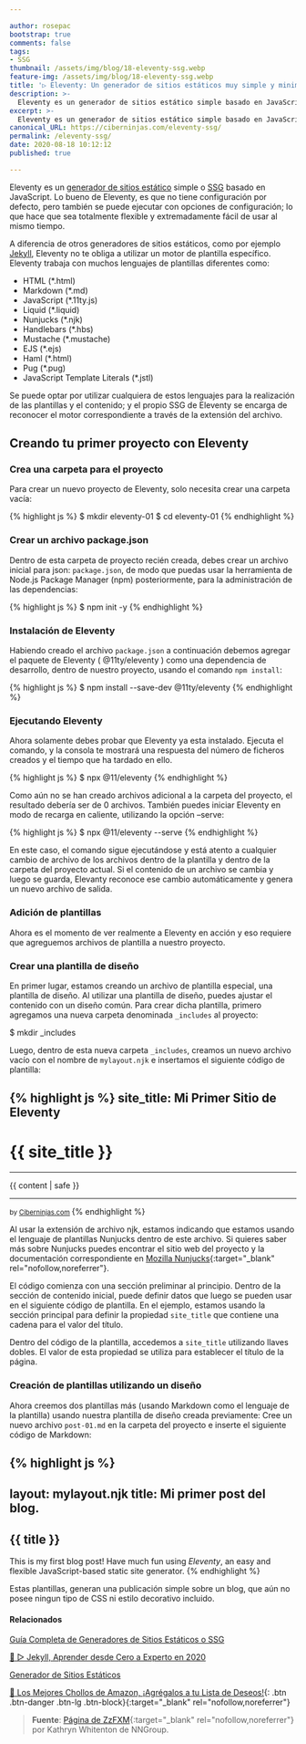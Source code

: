 ```yaml
---

author: rosepac
bootstrap: true
comments: false
tags:
- SSG
thumbnail: /assets/img/blog/18-eleventy-ssg.webp
feature-img: /assets/img/blog/18-eleventy-ssg.webp
title: '▷ Eleventy: Un generador de sitios estáticos muy simple y minimalista'
description: >-
  Eleventy es un generador de sitios estático simple basado en JavaScript. Lo bueno de Eleventy es que no tiene configuración por defecto, pero también se puede ejecutar con opciones de configuración.
excerpt: >-
  Eleventy es un generador de sitios estático simple basado en JavaScript. Lo bueno de Eleventy es que no tiene configuración por defecto, pero también se puede ejecutar con opciones de configuración.
canonical_URL: https://ciberninjas.com/eleventy-ssg/
permalink: /eleventy-ssg/
date: 2020-08-18 10:12:12
published: true

---
```


Eleventy es un [generador de sitios estático](https://ciberninjas.com/ssg/) simple o [SSG](https://ciberninjas.com/wiki/generador-de-sitios-estaticos/) basado en JavaScript. Lo bueno de Eleventy, es que no tiene configuración por defecto, pero también se puede ejecutar con opciones de configuración; lo que hace que sea totalmente flexible y extremadamente fácil de usar al mismo tiempo.

A diferencia de otros generadores de sitios estáticos, como por ejemplo [Jekyll](https://ciberninjas.com/jekyll/), Eleventy no te obliga a utilizar un motor de plantilla específico. Eleventy trabaja con muchos lenguajes de plantillas diferentes como:

- HTML (*.html)
- Markdown (*.md)
- JavaScript (*.11ty.js)
- Liquid (*.liquid)
- Nunjucks (*.njk)
- Handlebars (*.hbs)
- Mustache (*.mustache)
- EJS (*.ejs)
- Haml (*.html)
- Pug (*.pug)
- JavaScript Template Literals (*.jstl)

Se puede optar por utilizar cualquiera de estos lenguajes para la realización de las plantillas y el contenido; y el propio SSG de Eleventy se encarga de reconocer el motor correspondiente a través de la extensión del archivo.

## **Creando tu primer proyecto con Eleventy**

### Crea una carpeta para el proyecto

Para crear un nuevo proyecto de Eleventy, solo necesita crear una carpeta vacía:

{% highlight js %}
$ mkdir eleventy-01
$ cd eleventy-01
{% endhighlight %}

### Crear un archivo package.json

Dentro de esta carpeta de proyecto recién creada, debes crear un archivo inicial para json: `package.json`, de modo que puedas usar la herramienta de Node.js Package Manager (npm) posteriormente, para la administración de las dependencias:

<!-- {% highlight js %}{% endhighlight %} -->
{% highlight js %}
$ npm init -y
{% endhighlight %}

### Instalación de Eleventy

Habiendo creado el archivo `package.json` a continuación debemos agregar el paquete de Eleventy ( @11ty/eleventy ) como una dependencia de desarrollo, dentro de nuestro proyecto, usando el comando `npm install`:

{% highlight js %}
$ npm install --save-dev @11ty/eleventy
{% endhighlight %}

### Ejecutando Eleventy

Ahora solamente debes probar que Eleventy ya esta instalado. Ejecuta el comando, y la consola te mostrará una respuesta del número de ficheros creados y el tiempo que ha tardado en ello.

{% highlight js %}
$ npx @11/eleventy
{% endhighlight %}

Como aún no se han creado archivos adicional a la carpeta del proyecto, el resultado debería ser de 0 archivos. También puedes iniciar Eleventy en modo de recarga en caliente, utilizando la opción –serve:

{% highlight js %}
$ npx @11/eleventy --serve
{% endhighlight %}

En este caso, el comando sigue ejecutándose y está atento a cualquier cambio de archivo de los archivos dentro de la plantilla y dentro de la carpeta del proyecto actual. Si el contenido de un archivo se cambia y luego se guarda, Elevanty reconoce ese cambio automáticamente y genera un nuevo archivo de salida.

### Adición de plantillas

Ahora es el momento de ver realmente a Eleventy en acción y eso requiere que agreguemos archivos de plantilla a nuestro proyecto.

### Crear una plantilla de diseño

En primer lugar, estamos creando un archivo de plantilla especial, una plantilla de diseño. Al utilizar una plantilla de diseño, puedes ajustar el contenido con un diseño común. Para crear dicha plantilla, primero agregamos una nueva carpeta denominada `_includes` al proyecto:

$ mkdir _includes

Luego, dentro de esta nueva carpeta `_includes`, creamos un nuevo archivo vacío con el nombre de `mylayout.njk` e insertamos el siguiente código de plantilla:


{% highlight js %}
site_title: Mi Primer Sitio de Eleventy
---

<!doctype html>
<html lang="en">
    <head>
        <meta charset="utf-8">
        <meta name="viewport" content="width=device-width, initial-scale=1.0">
        <title>{{ site_title }}</title>
    </head>
    <body>
        <h1>{{ site_title }}</h1>
        <hr/>
        {{ content | safe }}
        <hr/>
        <small>by
            <a href="https://ciberninjas.com">Ciberninjas.com</a>
        </small>
    </body>
</html>
{% endhighlight %}

Al usar la extensión de archivo njk, estamos indicando que estamos usando el lenguaje de plantillas Nunjucks dentro de este archivo. Si quieres saber más sobre Nunjucks puedes encontrar el sitio web del proyecto y la documentación correspondiente en [Mozilla Nunjucks](https://mozilla.github.io/nunjucks/){:target="_blank" rel="nofollow,noreferrer"}.

El código comienza con una sección preliminar al principio. Dentro de la sección de contenido inicial, puede definir datos que luego se pueden usar en el siguiente código de plantilla. En el ejemplo, estamos usando la sección principal para definir la propiedad `site_title` que contiene una cadena para el valor del título.

Dentro del código de la plantilla, accedemos a `site_title` utilizando llaves dobles. El valor de esta propiedad se utiliza para establecer el título de la página.

### Creación de plantillas utilizando un diseño

Ahora creemos dos plantillas más (usando Markdown como el lenguaje de la plantilla) usando nuestra plantilla de diseño creada previamente: Cree un nuevo archivo `post-01.md` en la carpeta del proyecto e inserte el siguiente código de Markdown:

{% highlight js %}
---
layout: mylayout.njk
title: Mi primer post del blog.
---

## {{ title }}

This is my first blog post! Have much fun using _Eleventy_, an easy and flexible JavaScript-based static site generator.
{% endhighlight %}

Estas plantillas, generan una publicación simple sobre un blog, que aún no posee ningun tipo de CSS ni estilo decorativo incluido.

#### **Relacionados** <!-- omit in toc -->

[Guía Completa de Generadores de Sitios Estáticos o SSG](https://ciberninjas.com/ssg/)

[🥇 ▷ Jekyll, Aprender desde Cero a Experto en 2020](https://ciberninjas.com/guias/ssg/jekyll)

[Generador de Sitios Estáticos](https://ciberninjas.com/wiki/generador-de-sitios-estaticos/)

[🛒 Los Mejores Chollos de Amazon, ¡Agrégalos a tu Lista de Deseos!](https://www.amazon.es/shop/cibercursos "Los Mejores Chollos de Amazon, Ofertas Flash, Black Monday y Amazon Prime Day"){: .btn .btn-danger .btn-lg .btn-block}{:target="_blank" rel="nofollow,noreferrer"}

> **Fuente**: [Página de ZzFXM](https://www.11ty.dev/){:target="_blank" rel="nofollow,noreferrer"} por Kathryn Whitenton de NNGroup.